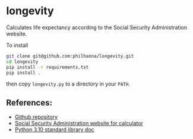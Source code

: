 # longevity
Calculates life expectancy according to the Social Security Administration website.

To install
```bash
git clone git@github.com:philhanna/longevity.git
cd longevity
pip install -r requirements.txt
pip install .
```
then copy `longevity.py` to a directory in your `PATH`.

## References:
- [Github repository](https://github.com/philhanna/longevity)
- [Social Security Administration website for calculator](https://www.ssa.gov/oact/population/longevity.html)
- [Python 3.10 standard library doc](https://docs.python.org/3.10/library/index.html)
